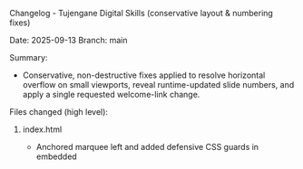 Changelog - Tujengane Digital Skills (conservative layout & numbering fixes)

Date: 2025-09-13
Branch: main

Summary:
- Conservative, non-destructive fixes applied to resolve horizontal overflow on small viewports, reveal runtime-updated slide numbers, and apply a single requested welcome-link change.

Files changed (high level):

1) index.html
   - Anchored marquee left and added defensive CSS guards in embedded <style>:
     - Changed `.slogan-marquee-track` to `left: 0; max-width: 100%; overflow: hidden;` (was previously positioned to the right in some variants).
   - No content text changes.

2) Tujengane computer literacy/js/scripts.js
   - updateSlide(): visible slide counter updated to include module number (e.g., "Module 2 — Slide 3 of 10").
   - Added helper `setSidebarNumbersCL()` to format sidebar numbers as `module.slide` and invoked at load.
   - No slide content strings were changed.

3) Tujengane computer literacy/css/styles.css
   - Replaced `width: 100vw` / `max-width: 100vw` occurrences in mobile rules with `width: 100%` / `max-width: 100%`.
   - Anchored marquee to left and added `max-width`/`overflow: hidden` guards.
   - Added `box-sizing: border-box` to relevant small-screen blocks.

4) Tujengane analyst pro/css/styles.css
   - Revealed `.sidebar-item .slide-number` by ensuring `display: inline-block` and adding `min-width`, color, and font-weight so runtime-populated numbers are visible.
   - (Note: there is also `styles.css.bak` in that folder -- backups were not modified.)

5) Tujengane analyst pro/js/scripts.js
   - Updated a single welcome-card href to point to the Computer Basics page (user requested content change).
     - New target: `../computer basicss/computerbasicss.html` (relative link)

6) Tujengane data basics/css/styles.css
   - Replaced `100vw` usages in mobile rules with `100%` and added `box-sizing: border-box` where needed.
   - Anchored marquee left and added `max-width`/`overflow: hidden` guards.

7) Tujengane data basics/databasics.html
   - Updated inline mobile style block: `100vw` -> `100%`, added `box-sizing` and defensive adjustments.

8) computer basicss/computerbasicss.html
   - Replaced inline mobile style `100vw` -> `100%` and added `box-sizing: border-box` on small-screen overrides.

9) computer basicss/css/styles.css
   - Replaced mobile `100vw` / `95vw` usages with percent equivalents (`100%` / `95%`), added `box-sizing: border-box`, and ensured marquee anchor is left.

Notes & rationale:
- Avoided changing slide template strings (innerHTML) except the explicit welcome-link edit you requested.
- Replacements focused on mobile media queries and small-screen overrides where viewport-width units caused overflow/clipping.
- Left backup files (e.g., `styles.css.bak`) untouched.

Remaining / follow-ups (recommended):
- `styles.css.bak` files still contain `100vw` occurrences (these are backups; no action taken). Consider removing or updating if you plan to keep them as live styles.
- Standardize `.slide-number` visibility across all course CSS files (I updated the major ones; others appear fine but a full sweep is simple if you want it).
- Replace prompt()-based gating with a small modal for better UX and security (requires UX decision).
- Optionally centralize share/clipboard logic into a shared JS file to keep behavior consistent.

How I validated:
- Repo-wide grep for `100vw` performed before/after patches; main occurrences in active `styles.css` files replaced. Remaining matches are only in `.bak` files.
- Visual, conservative CSS edits only — nothing that would change slide text/content (except the requested welcome link change).

If you'd like, I can now:
- Run the lightweight smoke tests (quick lint/errors) and open the main pages in a simulated narrow viewport to confirm the fixes (I can provide the commands to run locally), or
- Continue and update the `.bak` files as well (if you want every file changed), or
- Revert any specific change if it's not what you expected.

-- End of changelog

